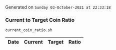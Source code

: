 Generated on `Sunday 03-October-2021 at 22:33:18`

### Current to Target Coin Ratio
`current_coin_ratio.sh`

Date|Current|Target|Ratio
---|---|---|---
